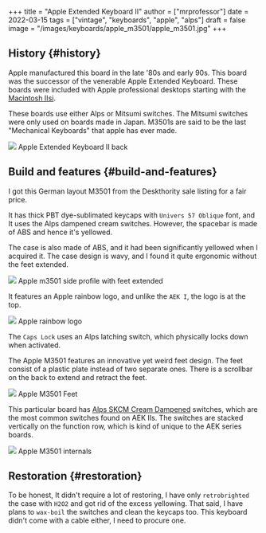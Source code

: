 +++
title = "Apple Extended Keyboard II"
author = ["mrprofessor"]
date = 2022-03-15
tags = ["vintage", "keyboards", "apple", "alps"]
draft = false
image = "/images/keyboards/apple_m3501/apple_m3501.jpg"
+++

## History {#history}

Apple manufactured this board in the late '80s and early 90s. This board was the
successor of the venerable Apple Extended Keyboard. These boards were included
with Apple professional desktops starting with the [Macintosh IIsi](https://en.wikipedia.org/wiki/Macintosh_IIsi).

These boards use either Alps or Mitsumi switches. The Mitsumi switches were only
used on boards made in Japan. M3501s are said to be the last
"Mechanical Keyboards" that apple has ever made.

<div class="post-image">
  <img src="/images/keyboards/apple_m3501/apple_m3501_back.jpg" loading="lazy"/>
  <span class="img-description"> Apple Extended Keyboard II back </span>
</div>


## Build and features {#build-and-features}

I got this German layout M3501 from the Deskthority sale listing for a fair price.

It has thick PBT dye-sublimated keycaps with `Univers 57 Oblique` font, and It uses
the Alps dampened cream switches. However, the spacebar is made of ABS and hence
it's yellowed.

The case is also made of ABS, and it had been significantly yellowed when I
acquired it. The case design is wavy, and I found it quite ergonomic without the
feet extended.

<div class="post-image">
  <img src="/images/keyboards/apple_m3501/apple_m3501_side_profile.jpg" loading="lazy"/>
  <span class="img-description"> Apple m3501 side profile with feet extended </span>
</div>

It features an Apple rainbow logo, and unlike the `AEK I`, the logo is at the top.

<div class="post-image">
  <img src="/images/keyboards/apple_m3501/apple_m3501_logo.jpg" loading="lazy"/>
  <span class="img-description"> Apple rainbow logo </span>
</div>

The `Caps Lock` uses an Alps latching switch, which physically locks down when
activated.

The Apple M3501 features an innovative yet weird feet design. The feet consist
of a plastic plate instead of two separate ones. There is a scrollbar on the back
to extend and retract the feet.

<div class="post-image">
  <img src="/images/keyboards/apple_m3501/apple_m3501_feet.jpg" loading="lazy"/>
  <span class="img-description"> Apple M3501 Feet </span>
</div>

This particular board has [Alps SKCM Cream Dampened](https://deskthority.net/wiki/Alps_SKCM_Cream_Damped) switches, which are the most
common switches found on AEK IIs. The switches are stacked vertically on the
function row, which is kind of unique to the AEK series boards.

<div class="post-image">
  <img src="/images/keyboards/apple_m3501/apple_m3501_no_case.jpg" loading="lazy"/>
  <span class="img-description"> Apple M3501 internals </span>
</div>


## Restoration {#restoration}

To be honest, It didn't require a lot of restoring,  I have only `retrobrighted`
the case with `H2O2` and got rid of the excess yellowing. That said, I have plans
to `wax-boil` the switches and clean the keycaps too. This keyboard didn't come
with a cable either, I need to procure one.
